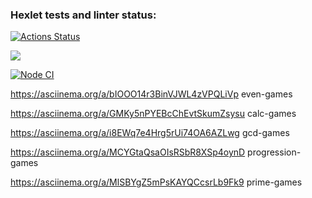 ### Hexlet tests and linter status:

[![Actions Status](https://github.com/EvgeniyOl/frontend-project-lvl1/workflows/hexlet-check/badge.svg)](https://github.com/EvgeniyOl/frontend-project-lvl1/actions)

<a href="https://codeclimate.com/github/codeclimate/codeclimate/maintainability"><img src="https://api.codeclimate.com/v1/badges/a99a88d28ad37a79dbf6/maintainability" /></a>

[![Node CI](https://github.com/EvgeniyOl/frontend-project-lvl1/actions/workflows/nodejs.yml/badge.svg)](https://github.com/EvgeniyOl/frontend-project-lvl1/actions/workflows/nodejs.yml)

https://asciinema.org/a/bIOOO14r3BinVJWL4zVPQLiVp even-games

https://asciinema.org/a/GMKy5nPYEBcChEvtSkumZsysu calc-games

https://asciinema.org/a/i8EWq7e4Hrg5rUi74OA6AZLwg gcd-games

https://asciinema.org/a/MCYGtaQsaOIsRSbR8XSp4oynD progression-games

https://asciinema.org/a/MlSBYgZ5mPsKAYQCcsrLb9Fk9 prime-games
